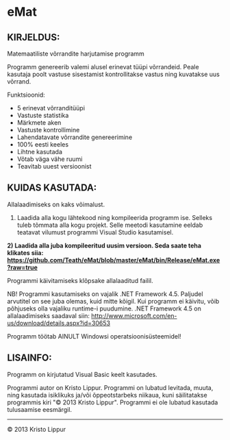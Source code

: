 eMat
========

KIRJELDUS:
--------------------------------------------------------
Matemaatiliste võrrandite harjutamise programm

Programm genereerib valemi alusel erinevat tüüpi võrrandeid. Peale kasutaja poolt vastuse sisestamist kontrollitakse vastus ning kuvatakse uus võrrand.

Funktsioonid:
- 5 erinevat võrranditüüpi
- Vastuste statistika
- Märkmete aken
- Vastuste kontrollimine
- Lahendatavate võrrandite genereerimine
- 100% eesti keeles
- Lihtne kasutada
- Võtab väga vähe ruumi
- Teavitab uuest versioonist

KUIDAS KASUTADA:
--------------------------------------------------------

Allalaadimiseks on kaks võimalust.

1) Laadida alla kogu lähtekood ning kompileerida programm ise. Selleks tuleb tõmmata alla kogu projekt. Selle meetodi kasutamine eeldab teatavat vilumust programmi Visual Studio kasutamisel.

**2) Laadida alla juba kompileeritud uusim versioon. Seda saate teha klikates siia: https://github.com/Teath/eMat/blob/master/eMat/bin/Release/eMat.exe?raw=true**


Programmi käivitamiseks klõpsake allalaaditud failil.

NB! Programmi kasutamiseks on vajalik .NET Framework 4.5. Paljudel arvutitel on see juba olemas, kuid mitte kõigil.
Kui programm ei käivitu, võib põhjuseks olla vajaliku runtime-i puudumine. .NET Framework 4.5 on allalaadimiseks saadaval siin: http://www.microsoft.com/en-us/download/details.aspx?id=30653

Programm töötab AINULT Windowsi operatsioonisüsteemidel!

LISAINFO:
--------------------------------------------------------

Programm on kirjutatud Visual Basic keelt kasutades.

Programmi autor on Kristo Lippur. Programmi on lubatud levitada, muuta, ning kasutada isiklikuks ja/või õppeotstarbeks niikaua, kuni säilitatakse programmis kiri "© 2013 Kristo Lippur".
Programmi ei ole lubatud kasutada tulusaamise eesmärgil.

---------

© 2013 Kristo Lippur
